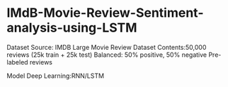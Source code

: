# IMdB-Movie-Review-Sentiment-analysis-using-LSTM
Dataset
Source: IMDB Large Movie Review Dataset
Contents:50,000 reviews (25k train + 25k test)
Balanced: 50% positive, 50% negative
Pre-labeled reviews

Model
Deep Learning:RNN/LSTM
